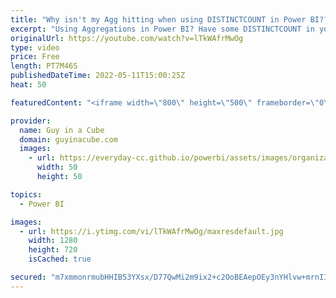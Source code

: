 ```yaml
---
title: "Why isn't my Agg hitting when using DISTINCTCOUNT in Power BI???"
excerpt: "Using Aggregations in Power BI? Have some DISTINCTCOUNT in your measures? Wondering why the queries are slow and not hitting the aggs? Patrick shows you what is going on! Get ready for some DAX fusion!  DAX Fusion: https://dax.tips/2019/08/05/dax-fusion/  Aggregations Documentation: https://docs.microsoft.com/power-bi/transform-model/aggregations-advanced"
originalUrl: https://youtube.com/watch?v=lTkWAfrMwOg
type: video
price: Free
length: PT7M46S
publishedDateTime: 2022-05-11T15:00:25Z
heat: 50

featuredContent: "<iframe width=\"800\" height=\"500\" frameborder=\"0\" src=\"https://www.youtube.com/embed/lTkWAfrMwOg\" allow=\"accelerometer; autoplay; encrypted-media; gyroscope; picture-in-picture\" allowfullscreen></iframe>"

provider:
  name: Guy in a Cube
  domain: guyinacube.com
  images:
    - url: https://everyday-cc.github.io/powerbi/assets/images/organizations/guyinacube.com-50x50.jpg
      width: 50
      height: 50

topics:
  - Power BI

images:
  - url: https://i.ytimg.com/vi/lTkWAfrMwOg/maxresdefault.jpg
    width: 1280
    height: 720
    isCached: true

secured: "m7xmmonrmubHHIB53YXsx/D77QwMi2m9ix2+c2OoBEAepOEy3nYHlvw+mrnIIAZ7x/+8wLe7iNNaKQxxeJXUF2UkFDCvihHaJ+xHXwrW/vg5vw2NXpshCmAre3Iu2gxaallW4d9v8GkKTKDCNej8hVDrTi0PcqZzKLwVj2vcaayrw9POMBm5A+J00g3Tj52aUl1kzpp7u9LhGKnSmEqxZqwBqJavqWRnFUXFD5lPGlmZzo2RjgpirPfv7zmsU88x5plEBp/pX4aDjYRnEQG2U33+zSHIkWQ8oM1Mxz34PhGXKSEoaj0ata4DGC1GNzLfgnPygvp5n5X0JJ2rpeu3qsZSoHOKMjusVA+zg7ff4+Q09S9Dgn382o7oCdqb/J5mKXE9OMhQ27UTp9WbZ0pDxUjXpXhGUc5kZcFAL3zsI3A=;dpq+vf/3QJWT7xCgImbK0Q=="
---
```


